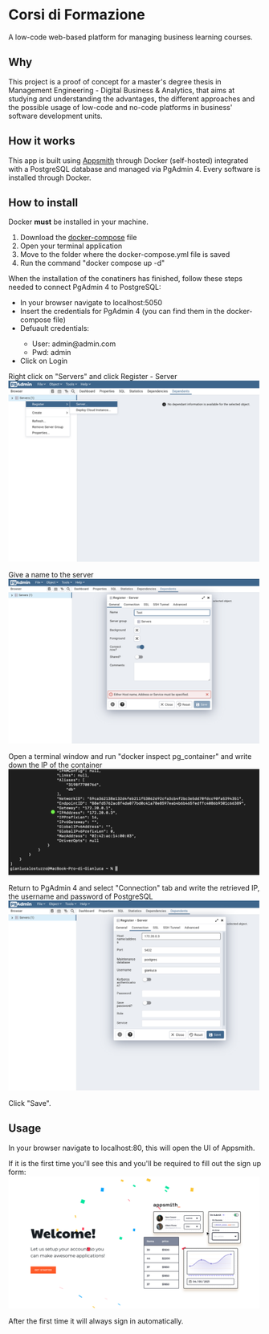 <h1> Corsi di Formazione </h1>

A low-code web-based platform for managing business learning courses.

<h2> Why </h2>

This project is a proof of concept for a master's degree thesis in Management Engineering - Digital Business & Analytics, that aims at studying and understanding the advantages, the different approaches and the possible usage of low-code and no-code platforms in business' software development units.

<h2> How it works </h2>

This app is built using <a href="https://github.com/appsmithorg">Appsmith</a> through Docker (self-hosted) integrated with a PostgreSQL database and managed via PgAdmin 4. Every software is installed through Docker.

<h2> How to install </h2>

Docker <b>must</b> be installed in your machine.

<ol>
  <li>Download the <a href="https://github.com/GianlucaLostuzzo/thesis_poc/blob/master/docker-compose.yml" target="_blank">docker-compose</a> file</li>
  <li>Open your terminal application</li>
  <li>Move to the folder where the docker-compose.yml file is saved</li>
  <li>Run the command "docker compose up -d"</li>
</ol>

When the installation of the conatiners has finished, follow these steps needed to connect PgAdmin 4 to PostgreSQL:
<ul>
  <li>In your browser navigate to localhost:5050</li>
  <li>Insert the credentials for PgAdmin 4 (you can find them in the docker-compose file)</li>
  <li>Defuault credentials:</li>
  <ul><li>User: admin@admin.com</li><li>Pwd: admin</li></ul>
  <li>Click on Login</li>
</ul>

Right click on "Servers" and click Register - Server</br>
<img src="./assets/server%20creation.png" width = 500/></br>

Give a name to the server</br>
<img src="./assets/general.png" width = 500/></br>

Open a terminal window and run "docker inspect pg_container" and write down the IP of the container<br>
<img src="./assets/docker%20inspect.png" width = 500/></br>

Return to PgAdmin 4 and select "Connection" tab and write the retrieved IP, the username and password of PostgreSQL<br>
<img src="./assets/IP.png" width = 500/></br>

Click "Save".

<h2> Usage </h2>

In your browser navigate to localhost:80, this will open the UI of Appsmith.

If it is the first time you'll see this and you'll be required to fill out the sign up form:<br>
<img src="./assets/appsmith.png" width = 500/><br>

After the first time it will always sign in automatically.
